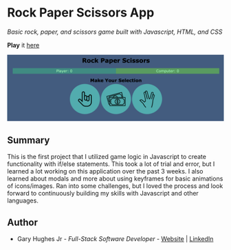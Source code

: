 # Rock Paper Scissors App

_Basic rock, paper, and scissors game built with Javascript, HTML, and CSS_

**Play** it [here](https://nomoneyrecord.github.io/Rock-Paper-Scissors-game/)

![Image](./images/Rock-Paper-Scissors%20.png)

## Summary

This is the first project that I utilized game logic in Javascript to create functionality with if/else statements. This took a lot of trial and error, but I learned a lot working on this application over the past 3 weeks. I also learned about modals and more about using keyframes for basic animations of icons/images. Ran into some challenges, but I loved the process and look forward to continuously building my skills with Javascript and other languages. 

## Author 

- Gary Hughes Jr - _Full-Stack Software Developer_ - [Website](https://garyleehughesjr.com) | [LinkedIn](https://www.linkedin.com/in/gary-hughes-jr-64925b229/)